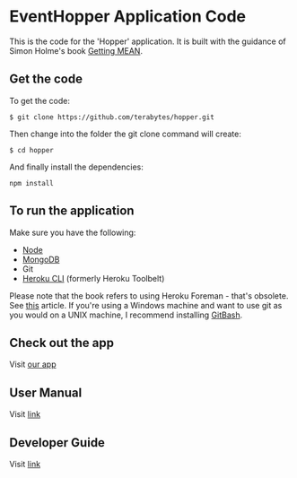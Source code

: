 # EventHopper Application Code

This is the code for the 'Hopper' application. It is built with the guidance of Simon Holme's book [Getting MEAN](https://www.manning.com/books/getting-mean-with-mongo-express-angular-and-node).

## Get the code

To get the code:

`$ git clone https://github.com/terabytes/hopper.git`

Then change into the folder the git clone command will create:

`$ cd hopper`

And finally install the dependencies:

`npm install`

## To run the application
Make sure you have the following:
- [Node](http://nodejs.org/download/)
- [MongoDB](http://docs.mongodb.org/manual/installation/)
- Git
- [Heroku CLI](https://devcenter.heroku.com/articles/heroku-cli) (formerly Heroku Toolbelt)

Please note that the book refers to using Heroku Foreman - that's obsolete. See [this](https://devcenter.heroku.com/changelog-items/692) article. If you're using a Windows machine and want to use git as you would on a UNIX machine, I recommend installing [GitBash](https://git-for-windows.github.io/).

## Check out the app
Visit [our app](https://eventhopper.herokuapp.com/)

## User Manual
Visit [link](http://hollyd.sgedu.site/EventHopper/userManual.html)

## Developer Guide
Visit [link](http://hollyd.sgedu.site/EventHopper/developerGuide.html)
